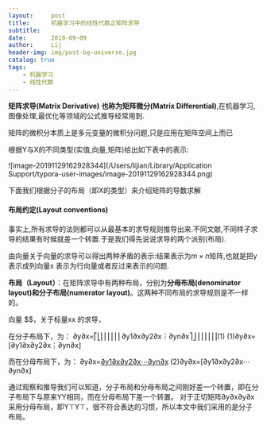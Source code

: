 ```yaml
---
layout:     post
title:      机器学习中的线性代数之矩阵求导
subtitle:   
date:       2019-09-09
author:     Lij
header-img: img/post-bg-universe.jpg
catalog: true
tags:
    - 机器学习
    - 线性代数
---
```


**矩阵求导(Matrix Derivative)** **也称为矩阵微分(Matrix Differential)**,在机器学习,图像处理,最优化等领域的公式推导经常用到.

矩阵的微积分本质上是多元变量的微积分问题,只是应用在矩阵空间上而已

根据Y与X的不同类型(实值,向量,矩阵)给出如下表中的表示:

![image-20191129162928344](/Users/lijian/Library/Application Support/typora-user-images/image-20191129162928344.png)

下面我们根据分子的布局（即X的类型）来介绍矩阵的导数求解

#### 布局约定(Layout conventions)

事实上,所有求导的法则都可以从最基本的求导规则推导出来.不同文献,不同样子求导的结果有时候就差一个转置.于是我们得先说说求导的两个派别(布局).



由向量关于向量的求导可以得出两种矛盾的表示:结果表示为$m\times n$矩阵,也就是把y表示成列向量x 表示为行向量或者反过来表示的问题.

**布局（Layout）**：在矩阵求导中有两种布局，分别为**分母布局(denominator layout)**和**分子布局(numerator layout)**。这两种不同布局的求导规则是不一样的。

向量 $$，关于标量xx 的求导，

在分子布局下，为：
∂y∂x=⎡⎣⎢⎢⎢⎢⎢⎢∂y1∂x∂y2∂x⋮∂yn∂x⎤⎦⎥⎥⎥⎥⎥⎥(1)
(1)∂y∂x=[∂y1∂x∂y2∂x⋮∂yn∂x]

而在分母布局下，为：
∂y∂x=[∂y1∂x∂y2∂x⋯∂yn∂x](2)
(2)∂y∂x=[∂y1∂x∂y2∂x⋯∂yn∂x]

通过观察和推导我们可以知道，分子布局和分母布局之间刚好差一个转置，即在分子布局下与原来YY相同，而在分母布局下差一个转置。
对于正切矩阵∂y∂x∂y∂x采用分母布局，即Y⊤Y⊤，很不符合表达的习惯，所以本文中我们采用的是分子布局。
